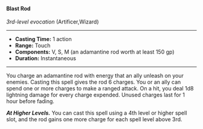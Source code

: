 #### Blast Rod
*3rd-level evocation* (Artificer,Wizard)
___
- **Casting Time:** 1 action
- **Range:** Touch
- **Components:** V, S, M (an adamantine rod worth at least 150 gp)
- **Duration:** Instantaneous
---
You charge an adamantine rod with energy that an ally unleash on your enemies. Casting this spell gives the rod 6 charges. You or an ally can spend one or more charges to make a ranged attack. On a hit, you deal 1d8 lightning damage for every charge expended. Unused charges last for 1 hour before fading.

***At Higher Levels.***  You can cast this spell using a 4th level or higher spell slot, and the rod gains one more charge for each spell level above 3rd.

